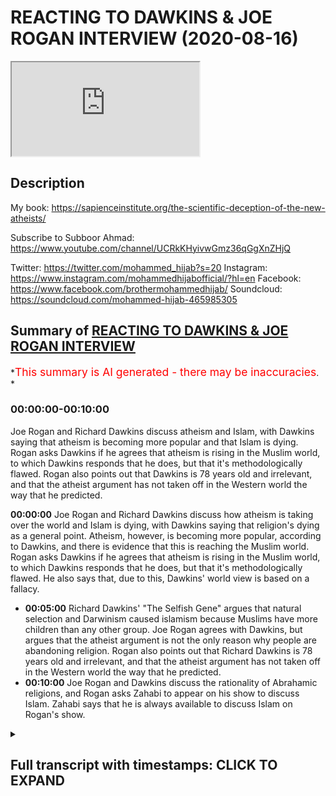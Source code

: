 # REACTING TO DAWKINS & JOE ROGAN INTERVIEW (2020-08-16)

<iframe loading='lazy' allow='autoplay' src='https://www.youtube.com/embed/fbgnaA6t588'></iframe>

## Description

My book: <https://sapienceinstitute.org/the-scientific-deception-of-the-new-atheists/>

Subscribe to Subboor Ahmad:
<https://www.youtube.com/channel/UCRkKHyivwGmz36qGgXnZHjQ>

Twitter: <https://twitter.com/mohammed_hijab?s=20>
Instagram: <https://www.instagram.com/mohammedhijabofficial/?hl=en>
Facebook: <https://www.facebook.com/brothermohammedhijab/>
Soundcloud: <https://soundcloud.com/mohammed-hijab-465985305>

## Summary of [REACTING TO DAWKINS & JOE ROGAN INTERVIEW](https://www.youtube.com/watch?v=fbgnaA6t588)

*<span style="color:red; font-size:125%">This summary is AI generated - there may be inaccuracies</span>. *

### <a onclick="modifyYTiframeseektime('0')">00:00:00-00:10:00</a>

Joe Rogan and Richard Dawkins discuss atheism and Islam, with Dawkins saying that atheism is becoming more popular and that Islam is dying. Rogan asks Dawkins if he agrees that atheism is rising in the Muslim world, to which Dawkins responds that he does, but that it's methodologically flawed. Rogan also points out that Dawkins is 78 years old and irrelevant, and that the atheist argument has not taken off in the Western world the way that he predicted.

**<a onclick="modifyYTiframeseektime('0')">00:00:00</a>** Joe Rogan and Richard Dawkins discuss how atheism is taking over the world and Islam is dying, with Dawkins saying that religion's dying as a general point. Atheism, however, is becoming more popular, according to Dawkins, and there is evidence that this is reaching the Muslim world. Rogan asks Dawkins if he agrees that atheism is rising in the Muslim world, to which Dawkins responds that he does, but that it's methodologically flawed. He also says that, due to this, Dawkins' world view is based on a fallacy.

* **<a onclick="modifyYTiframeseektime('300')">00:05:00</a>** Richard Dawkins' "The Selfish Gene" argues that natural selection and Darwinism caused islamism because Muslims have more children than any other group. Joe Rogan agrees with Dawkins, but argues that the atheist argument is not the only reason why people are abandoning religion. Rogan also points out that Richard Dawkins is 78 years old and irrelevant, and that the atheist argument has not taken off in the Western world the way that he predicted.
* **<a onclick="modifyYTiframeseektime('600')">00:10:00</a>** Joe Rogan and Dawkins discuss the rationality of Abrahamic religions, and Rogan asks Zahabi to appear on his show to discuss Islam. Zahabi says that he is always available to discuss Islam on Rogan's show.

<details><summary><h2>Full transcript with timestamps: CLICK TO EXPAND</h2></summary>

<a onclick="modifyYTiframeseektime('0')">0:00:00</a> Music  
<a onclick="modifyYTiframeseektime('5')">0:00:05</a> assalamu alaikum today we're going to be  
<a onclick="modifyYTiframeseektime('8')">0:00:08</a> responding to  
<a onclick="modifyYTiframeseektime('9')">0:00:09</a> joe rogan and richard dawkins talking  
<a onclick="modifyYTiframeseektime('11')">0:00:11</a> about how islam and religion is dying  
<a onclick="modifyYTiframeseektime('14')">0:00:14</a> and atheism is taking over the world  
<a onclick="modifyYTiframeseektime('18')">0:00:18</a> is there any evidence that that is  
<a onclick="modifyYTiframeseektime('20')">0:00:20</a> reaching the muslim world as well  
<a onclick="modifyYTiframeseektime('22')">0:00:22</a> and that people are well as i was saying  
<a onclick="modifyYTiframeseektime('24')">0:00:24</a> um uh  
<a onclick="modifyYTiframeseektime('25')">0:00:25</a> the the the downloads of of  
<a onclick="modifyYTiframeseektime('29')">0:00:29</a> my books have been encouraging we have  
<a onclick="modifyYTiframeseektime('31')">0:00:31</a> this thing called cfi has a thing called  
<a onclick="modifyYTiframeseektime('32')">0:00:32</a> the translation project  
<a onclick="modifyYTiframeseektime('34')">0:00:34</a> so in this clip dawkins says religion's  
<a onclick="modifyYTiframeseektime('37')">0:00:37</a> dying  
<a onclick="modifyYTiframeseektime('37')">0:00:37</a> as a general point would you agree with  
<a onclick="modifyYTiframeseektime('39')">0:00:39</a> that well  
<a onclick="modifyYTiframeseektime('41')">0:00:41</a> first of all we'd have to be very clear  
<a onclick="modifyYTiframeseektime('42')">0:00:42</a> about how we define religion  
<a onclick="modifyYTiframeseektime('44')">0:00:44</a> okay in terms of atheism actually  
<a onclick="modifyYTiframeseektime('45')">0:00:45</a> becoming more popular  
<a onclick="modifyYTiframeseektime('47')">0:00:47</a> or the kind of atheism which richard  
<a onclick="modifyYTiframeseektime('49')">0:00:49</a> dawkins himself espouses  
<a onclick="modifyYTiframeseektime('51')">0:00:51</a> as i mentioned in my book which is free  
<a onclick="modifyYTiframeseektime('53')">0:00:53</a> to download the book is called the  
<a onclick="modifyYTiframeseektime('55')">0:00:55</a> scientific deception of the new atheists  
<a onclick="modifyYTiframeseektime('57')">0:00:57</a> that's a very subtle plugin yes yes you  
<a onclick="modifyYTiframeseektime('59')">0:00:59</a> can put it you can see in the  
<a onclick="modifyYTiframeseektime('60')">0:01:00</a> description box  
<a onclick="modifyYTiframeseektime('62')">0:01:02</a> but i've referenced in that book it's  
<a onclick="modifyYTiframeseektime('64')">0:01:04</a> very small very very small booklet  
<a onclick="modifyYTiframeseektime('65')">0:01:05</a> really  
<a onclick="modifyYTiframeseektime('66')">0:01:06</a> that you can download free of charge um  
<a onclick="modifyYTiframeseektime('69')">0:01:09</a> all of the demographic data indicates  
<a onclick="modifyYTiframeseektime('71')">0:01:11</a> that most people in the west  
<a onclick="modifyYTiframeseektime('74')">0:01:14</a> according to pew research 90 percent of  
<a onclick="modifyYTiframeseektime('76')">0:01:16</a> people still believe in a higher power  
<a onclick="modifyYTiframeseektime('78')">0:01:18</a> according to linda woodhead only 5.5  
<a onclick="modifyYTiframeseektime('81')">0:01:21</a> of people believe in the strident  
<a onclick="modifyYTiframeseektime('83')">0:01:23</a> atheism that richard dawkins believes  
<a onclick="modifyYTiframeseektime('86')">0:01:26</a> in which is actually quite interestingly  
<a onclick="modifyYTiframeseektime('88')">0:01:28</a> from a british perspective  
<a onclick="modifyYTiframeseektime('90')">0:01:30</a> the same number of people amount of  
<a onclick="modifyYTiframeseektime('92')">0:01:32</a> people that are muslim in this country  
<a onclick="modifyYTiframeseektime('94')">0:01:34</a> so there's about the same amount of  
<a onclick="modifyYTiframeseektime('96')">0:01:36</a> muslims in this country as there are  
<a onclick="modifyYTiframeseektime('98')">0:01:38</a> atheists yeah strengthen atheists of  
<a onclick="modifyYTiframeseektime('102')">0:01:42</a> richard dawkins kind so here dawkins  
<a onclick="modifyYTiframeseektime('104')">0:01:44</a> he's basically saying look guys  
<a onclick="modifyYTiframeseektime('106')">0:01:46</a> i can tell you atheism is rising in the  
<a onclick="modifyYTiframeseektime('108')">0:01:48</a> muslim world  
<a onclick="modifyYTiframeseektime('109')">0:01:49</a> and islam is dying because people are  
<a onclick="modifyYTiframeseektime('111')">0:01:51</a> downloading my book  
<a onclick="modifyYTiframeseektime('113')">0:01:53</a> a really rigorous scientific argument  
<a onclick="modifyYTiframeseektime('115')">0:01:55</a> isn't it  
<a onclick="modifyYTiframeseektime('116')">0:01:56</a> well it's methodologically flawed from a  
<a onclick="modifyYTiframeseektime('118')">0:01:58</a> demographic and sociological perspective  
<a onclick="modifyYTiframeseektime('120')">0:02:00</a> not least because the religious  
<a onclick="modifyYTiframeseektime('123')">0:02:03</a> switching  
<a onclick="modifyYTiframeseektime('124')">0:02:04</a> cannot and has not been sociologically  
<a onclick="modifyYTiframeseektime('126')">0:02:06</a> identified by downloads  
<a onclick="modifyYTiframeseektime('128')">0:02:08</a> of the atheistic uh of atheists we can  
<a onclick="modifyYTiframeseektime('130')">0:02:10</a> say after 9 11  
<a onclick="modifyYTiframeseektime('131')">0:02:11</a> millions of people say they downloaded  
<a onclick="modifyYTiframeseektime('133')">0:02:13</a> the quran because they're like okay  
<a onclick="modifyYTiframeseektime('134')">0:02:14</a> what's this about  
<a onclick="modifyYTiframeseektime('135')">0:02:15</a> yeah does that mean they automatically  
<a onclick="modifyYTiframeseektime('136')">0:02:16</a> became muslim yeah exactly  
<a onclick="modifyYTiframeseektime('138')">0:02:18</a> i mean first of all 13 million people  
<a onclick="modifyYTiframeseektime('140')">0:02:20</a> might have downloaded the book but it  
<a onclick="modifyYTiframeseektime('142')">0:02:22</a> doesn't mean all of them number one read  
<a onclick="modifyYTiframeseektime('143')">0:02:23</a> it and number two agreed with it  
<a onclick="modifyYTiframeseektime('145')">0:02:25</a> or it could be actually it could be a  
<a onclick="modifyYTiframeseektime('146')">0:02:26</a> vaccination right because  
<a onclick="modifyYTiframeseektime('148')">0:02:28</a> the book has such weak arguments like  
<a onclick="modifyYTiframeseektime('150')">0:02:30</a> michael roos says  
<a onclick="modifyYTiframeseektime('151')">0:02:31</a> um i'm embarrassed to be an atheist  
<a onclick="modifyYTiframeseektime('153')">0:02:33</a> because of this book right this book  
<a onclick="modifyYTiframeseektime('155')">0:02:35</a> makes me embarrassed  
<a onclick="modifyYTiframeseektime('156')">0:02:36</a> and uh you know he makes the conflation  
<a onclick="modifyYTiframeseektime('158')">0:02:38</a> between between metaphysical naturalism  
<a onclick="modifyYTiframeseektime('160')">0:02:40</a> and methodological naturalism there's  
<a onclick="modifyYTiframeseektime('162')">0:02:42</a> fallacies pointed out  
<a onclick="modifyYTiframeseektime('163')">0:02:43</a> by eliot sober by massimo piglucci  
<a onclick="modifyYTiframeseektime('167')">0:02:47</a> yes by michael roos by all these people  
<a onclick="modifyYTiframeseektime('169')">0:02:49</a> right so it could be that muslim  
<a onclick="modifyYTiframeseektime('171')">0:02:51</a> picks up the book and is like okay this  
<a onclick="modifyYTiframeseektime('173')">0:02:53</a> is atheism is about  
<a onclick="modifyYTiframeseektime('175')">0:02:55</a> uh actually it's quite poor and then  
<a onclick="modifyYTiframeseektime('176')">0:02:56</a> they're like i'll never touch atheism  
<a onclick="modifyYTiframeseektime('178')">0:02:58</a> again maybe  
<a onclick="modifyYTiframeseektime('178')">0:02:58</a> he's spreading islamism in the muslim  
<a onclick="modifyYTiframeseektime('181')">0:03:01</a> world absolutely because a lot of the  
<a onclick="modifyYTiframeseektime('182')">0:03:02</a> time when people want to increase their  
<a onclick="modifyYTiframeseektime('183')">0:03:03</a> cultural capital by  
<a onclick="modifyYTiframeseektime('185')">0:03:05</a> learning about new ideas of the west  
<a onclick="modifyYTiframeseektime('187')">0:03:07</a> which is obviously  
<a onclick="modifyYTiframeseektime('188')">0:03:08</a> the um demographic heartland of  
<a onclick="modifyYTiframeseektime('191')">0:03:11</a> the new atheist movement it doesn't it  
<a onclick="modifyYTiframeseektime('194')">0:03:14</a> that  
<a onclick="modifyYTiframeseektime('194')">0:03:14</a> sometimes actually acts as a counter  
<a onclick="modifyYTiframeseektime('196')">0:03:16</a> current yeah  
<a onclick="modifyYTiframeseektime('197')">0:03:17</a> people think oh this if this is what  
<a onclick="modifyYTiframeseektime('199')">0:03:19</a> it's about then we have nothing to do  
<a onclick="modifyYTiframeseektime('200')">0:03:20</a> with it  
<a onclick="modifyYTiframeseektime('201')">0:03:21</a> absolutely but in terms of recent  
<a onclick="modifyYTiframeseektime('203')">0:03:23</a> history i mean we should look at is the  
<a onclick="modifyYTiframeseektime('204')">0:03:24</a> fact that in the 60s and 70s  
<a onclick="modifyYTiframeseektime('206')">0:03:26</a> uh in countries like the countries that  
<a onclick="modifyYTiframeseektime('208')">0:03:28</a> he mentioned iran and egypt  
<a onclick="modifyYTiframeseektime('210')">0:03:30</a> the countries that he mentions in  
<a onclick="modifyYTiframeseektime('212')">0:03:32</a> countries like those you'll find that  
<a onclick="modifyYTiframeseektime('213')">0:03:33</a> there's been a movement from  
<a onclick="modifyYTiframeseektime('215')">0:03:35</a> uh pan arabism or nationalism and  
<a onclick="modifyYTiframeseektime('218')">0:03:38</a> secularism towards  
<a onclick="modifyYTiframeseektime('220')">0:03:40</a> yeah towards islam religiosity  
<a onclick="modifyYTiframeseektime('223')">0:03:43</a> practicing observance of the religion  
<a onclick="modifyYTiframeseektime('225')">0:03:45</a> and that's visible i mean for anyone who  
<a onclick="modifyYTiframeseektime('227')">0:03:47</a> just sees pictures  
<a onclick="modifyYTiframeseektime('228')">0:03:48</a> okay i'm not saying that's the only  
<a onclick="modifyYTiframeseektime('230')">0:03:50</a> yemen afghanistan  
<a onclick="modifyYTiframeseektime('232')">0:03:52</a> all these areas they were secular and  
<a onclick="modifyYTiframeseektime('233')">0:03:53</a> communist in terms of even dress code i  
<a onclick="modifyYTiframeseektime('235')">0:03:55</a> mean  
<a onclick="modifyYTiframeseektime('236')">0:03:56</a> the dress code has shifted completely  
<a onclick="modifyYTiframeseektime('237')">0:03:57</a> look at pictures of egypt in the 1670s  
<a onclick="modifyYTiframeseektime('239')">0:03:59</a> look at pictures of iran  
<a onclick="modifyYTiframeseektime('241')">0:04:01</a> women were probably wearing miniskirts  
<a onclick="modifyYTiframeseektime('243')">0:04:03</a> and these kind of things now  
<a onclick="modifyYTiframeseektime('244')">0:04:04</a> there's a big chunk of the population  
<a onclick="modifyYTiframeseektime('246')">0:04:06</a> yeah in egypt where it's not compulsory  
<a onclick="modifyYTiframeseektime('249')">0:04:09</a> i mean no one's going to get attacked if  
<a onclick="modifyYTiframeseektime('250')">0:04:10</a> did it  
<a onclick="modifyYTiframeseektime('251')">0:04:11</a> that that observed the hijab that  
<a onclick="modifyYTiframeseektime('253')">0:04:13</a> masajid mosques have increased  
<a onclick="modifyYTiframeseektime('255')">0:04:15</a> um i mean even from a from a from an  
<a onclick="modifyYTiframeseektime('258')">0:04:18</a> internet  
<a onclick="modifyYTiframeseektime('259')">0:04:19</a> data point perspective we look at google  
<a onclick="modifyYTiframeseektime('261')">0:04:21</a> trends we look at the  
<a onclick="modifyYTiframeseektime('263')">0:04:23</a> duat or those individuals who call to  
<a onclick="modifyYTiframeseektime('265')">0:04:25</a> islam and their sermons  
<a onclick="modifyYTiframeseektime('267')">0:04:27</a> and their preaching has become extremely  
<a onclick="modifyYTiframeseektime('269')">0:04:29</a> popular especially in the  
<a onclick="modifyYTiframeseektime('270')">0:04:30</a> after 2000 so all the data points  
<a onclick="modifyYTiframeseektime('274')">0:04:34</a> that we can look at and tangibly see  
<a onclick="modifyYTiframeseektime('276')">0:04:36</a> indicate there's been a trajectory move  
<a onclick="modifyYTiframeseektime('278')">0:04:38</a> towards  
<a onclick="modifyYTiframeseektime('279')">0:04:39</a> religiosity rather than the opposite so  
<a onclick="modifyYTiframeseektime('281')">0:04:41</a> he says he's very hopeful  
<a onclick="modifyYTiframeseektime('282')">0:04:42</a> right he's very hopeful of atheism  
<a onclick="modifyYTiframeseektime('285')">0:04:45</a> basically taking over  
<a onclick="modifyYTiframeseektime('286')">0:04:46</a> but i have this question and i don't  
<a onclick="modifyYTiframeseektime('289')">0:04:49</a> know if you thought about this but  
<a onclick="modifyYTiframeseektime('290')">0:04:50</a> uh atheists in general they don't really  
<a onclick="modifyYTiframeseektime('294')">0:04:54</a> have many kids  
<a onclick="modifyYTiframeseektime('295')">0:04:55</a> muslims have a lot of kids and dawkins  
<a onclick="modifyYTiframeseektime('298')">0:04:58</a> entire world view is based on  
<a onclick="modifyYTiframeseektime('299')">0:04:59</a> pondarwanism and the ultimate rationale  
<a onclick="modifyYTiframeseektime('301')">0:05:01</a> according to him in the selfish gene is  
<a onclick="modifyYTiframeseektime('303')">0:05:03</a> the preservation of our genes  
<a onclick="modifyYTiframeseektime('304')">0:05:04</a> reproduction and survival so  
<a onclick="modifyYTiframeseektime('306')">0:05:06</a> could it be that natural selection  
<a onclick="modifyYTiframeseektime('308')">0:05:08</a> darwinism actually causes islamism  
<a onclick="modifyYTiframeseektime('311')">0:05:11</a> because muslims actually have the most  
<a onclick="modifyYTiframeseektime('312')">0:05:12</a> amount of children as you know  
<a onclick="modifyYTiframeseektime('314')">0:05:14</a> and islam is growing faster than actual  
<a onclick="modifyYTiframeseektime('316')">0:05:16</a> the world population is the fastest  
<a onclick="modifyYTiframeseektime('318')">0:05:18</a> growing demographic  
<a onclick="modifyYTiframeseektime('319')">0:05:19</a> so is it possible that that's why islam  
<a onclick="modifyYTiframeseektime('322')">0:05:22</a> is growing and that's why  
<a onclick="modifyYTiframeseektime('324')">0:05:24</a> his hope that atheism is going to  
<a onclick="modifyYTiframeseektime('326')">0:05:26</a> actually prevail is going to fail  
<a onclick="modifyYTiframeseektime('327')">0:05:27</a> because of the theory that he proposed  
<a onclick="modifyYTiframeseektime('328')">0:05:28</a> to believe in  
<a onclick="modifyYTiframeseektime('329')">0:05:29</a> i'll leave that to you because i think  
<a onclick="modifyYTiframeseektime('331')">0:05:31</a> you're that you're the expert on on  
<a onclick="modifyYTiframeseektime('332')">0:05:32</a> issues to do with darwinism but  
<a onclick="modifyYTiframeseektime('334')">0:05:34</a> what i think is that richard dawkins has  
<a onclick="modifyYTiframeseektime('338')">0:05:38</a> delusions of grandeur yeah in his one of  
<a onclick="modifyYTiframeseektime('340')">0:05:40</a> his interviews with the  
<a onclick="modifyYTiframeseektime('342')">0:05:42</a> sun he was asked do you think you're  
<a onclick="modifyYTiframeseektime('343')">0:05:43</a> winning or something that effect and he  
<a onclick="modifyYTiframeseektime('345')">0:05:45</a> says yes we're winning  
<a onclick="modifyYTiframeseektime('346')">0:05:46</a> nothing of the information that we have  
<a onclick="modifyYTiframeseektime('349')">0:05:49</a> from pew research on apostasy which by  
<a onclick="modifyYTiframeseektime('352')">0:05:52</a> the way is methodologically flawed  
<a onclick="modifyYTiframeseektime('353')">0:05:53</a> because they  
<a onclick="modifyYTiframeseektime('354')">0:05:54</a> they in they they interview like 30 or  
<a onclick="modifyYTiframeseektime('357')">0:05:57</a> um iranians  
<a onclick="modifyYTiframeseektime('361')">0:06:01</a> who don't speak english as a first  
<a onclick="modifyYTiframeseektime('362')">0:06:02</a> language and don't represent the bulk of  
<a onclick="modifyYTiframeseektime('363')">0:06:03</a> muslims in america  
<a onclick="modifyYTiframeseektime('364')">0:06:04</a> but even if we look at that and we look  
<a onclick="modifyYTiframeseektime('366')">0:06:06</a> at other data points like the the japan  
<a onclick="modifyYTiframeseektime('369')">0:06:09</a> study on dao and so on we'll find that  
<a onclick="modifyYTiframeseektime('371')">0:06:11</a> really darwinian  
<a onclick="modifyYTiframeseektime('372')">0:06:12</a> arguments which is really the thrust of  
<a onclick="modifyYTiframeseektime('374')">0:06:14</a> his of his book right  
<a onclick="modifyYTiframeseektime('376')">0:06:16</a> as being darwinian the darwinian  
<a onclick="modifyYTiframeseektime('378')">0:06:18</a> mechanism replaces the god's thesis  
<a onclick="modifyYTiframeseektime('380')">0:06:20</a> really that's what he's trying to argue  
<a onclick="modifyYTiframeseektime('382')">0:06:22</a> is not one of the reasons why  
<a onclick="modifyYTiframeseektime('386')">0:06:26</a> people are leaving religion if it is a  
<a onclick="modifyYTiframeseektime('388')">0:06:28</a> reason if if there is a reason  
<a onclick="modifyYTiframeseektime('390')">0:06:30</a> i think in your research you were trying  
<a onclick="modifyYTiframeseektime('392')">0:06:32</a> to in your book uh  
<a onclick="modifyYTiframeseektime('393')">0:06:33</a> you're basically talking about moral  
<a onclick="modifyYTiframeseektime('396')">0:06:36</a> issues yes yeah that being the cause  
<a onclick="modifyYTiframeseektime('398')">0:06:38</a> not not not exactly in terms of if if  
<a onclick="modifyYTiframeseektime('401')">0:06:41</a> there's an intellectual reason which is  
<a onclick="modifyYTiframeseektime('402')">0:06:42</a> not always the case people leaving islam  
<a onclick="modifyYTiframeseektime('404')">0:06:44</a> for example or even christianity  
<a onclick="modifyYTiframeseektime('406')">0:06:46</a> in the case of islam it's usually  
<a onclick="modifyYTiframeseektime('407')">0:06:47</a> morality yeah which is not the exclusive  
<a onclick="modifyYTiframeseektime('410')">0:06:50</a> property of the new atheist argument  
<a onclick="modifyYTiframeseektime('412')">0:06:52</a> well actually they don't have a  
<a onclick="modifyYTiframeseektime('414')">0:06:54</a> um justification for morality in first  
<a onclick="modifyYTiframeseektime('416')">0:06:56</a> place exactly right and that's that's  
<a onclick="modifyYTiframeseektime('418')">0:06:58</a> something else  
<a onclick="modifyYTiframeseektime('418')">0:06:58</a> in the sense that they make these  
<a onclick="modifyYTiframeseektime('419')">0:06:59</a> arguments against religion but so do  
<a onclick="modifyYTiframeseektime('421')">0:07:01</a> other people  
<a onclick="modifyYTiframeseektime('422')">0:07:02</a> many different people who are not new  
<a onclick="modifyYTiframeseektime('423')">0:07:03</a> atheists christians can make arguments  
<a onclick="modifyYTiframeseektime('425')">0:07:05</a> against islamic morality  
<a onclick="modifyYTiframeseektime('426')">0:07:06</a> uh liberal secularists can make  
<a onclick="modifyYTiframeseektime('428')">0:07:08</a> arguments as they  
<a onclick="modifyYTiframeseektime('429')">0:07:09</a> we wouldn't be able to pinpoint whether  
<a onclick="modifyYTiframeseektime('432')">0:07:12</a> their arguments  
<a onclick="modifyYTiframeseektime('434')">0:07:14</a> for islam using morality is the exact or  
<a onclick="modifyYTiframeseektime('436')">0:07:16</a> the reason for the for the switching  
<a onclick="modifyYTiframeseektime('438')">0:07:18</a> do you see what i mean yeah there is  
<a onclick="modifyYTiframeseektime('440')">0:07:20</a> that and you can also sort of argue that  
<a onclick="modifyYTiframeseektime('441')">0:07:21</a> you know he's talking about  
<a onclick="modifyYTiframeseektime('443')">0:07:23</a> atheism taking off in the muslim world  
<a onclick="modifyYTiframeseektime('445')">0:07:25</a> but has it  
<a onclick="modifyYTiframeseektime('446')">0:07:26</a> even really taken off in the western  
<a onclick="modifyYTiframeseektime('448')">0:07:28</a> world because the soviet union  
<a onclick="modifyYTiframeseektime('450')">0:07:30</a> you know they had this massive atheism  
<a onclick="modifyYTiframeseektime('451')">0:07:31</a> project for decades  
<a onclick="modifyYTiframeseektime('453')">0:07:33</a> and when they collapsed people went back  
<a onclick="modifyYTiframeseektime('454')">0:07:34</a> to religion we're finding  
<a onclick="modifyYTiframeseektime('456')">0:07:36</a> new age paganism we're finding these  
<a onclick="modifyYTiframeseektime('458')">0:07:38</a> spiritual movements  
<a onclick="modifyYTiframeseektime('459')">0:07:39</a> rising all across europe rising all  
<a onclick="modifyYTiframeseektime('461')">0:07:41</a> across north america  
<a onclick="modifyYTiframeseektime('462')">0:07:42</a> so it's not even working here why would  
<a onclick="modifyYTiframeseektime('464')">0:07:44</a> it be working in the muslim world well  
<a onclick="modifyYTiframeseektime('466')">0:07:46</a> looking at new atheism  
<a onclick="modifyYTiframeseektime('467')">0:07:47</a> new atheism in particular people like  
<a onclick="modifyYTiframeseektime('469')">0:07:49</a> richard dawkins people like sam harris  
<a onclick="modifyYTiframeseektime('471')">0:07:51</a> and when we look at the the interaction  
<a onclick="modifyYTiframeseektime('473')">0:07:53</a> or the engagement or the numbers  
<a onclick="modifyYTiframeseektime('475')">0:07:55</a> because joe rogan used that term the  
<a onclick="modifyYTiframeseektime('477')">0:07:57</a> metrics the actual internet metrics  
<a onclick="modifyYTiframeseektime('480')">0:08:00</a> with uh for example 10 years ago 15  
<a onclick="modifyYTiframeseektime('483')">0:08:03</a> years ago to now  
<a onclick="modifyYTiframeseektime('484')">0:08:04</a> you'll realize that actually people are  
<a onclick="modifyYTiframeseektime('486')">0:08:06</a> losing interest in their arguments  
<a onclick="modifyYTiframeseektime('487')">0:08:07</a> it's like old arguments that have been  
<a onclick="modifyYTiframeseektime('490')">0:08:10</a> regurgitated  
<a onclick="modifyYTiframeseektime('492')">0:08:12</a> yeah meaning of life and nihilism and  
<a onclick="modifyYTiframeseektime('494')">0:08:14</a> you know these are these people are  
<a onclick="modifyYTiframeseektime('495')">0:08:15</a> irrelevant  
<a onclick="modifyYTiframeseektime('496')">0:08:16</a> yeah i mean richard dawkins is a 78 year  
<a onclick="modifyYTiframeseektime('499')">0:08:19</a> old man  
<a onclick="modifyYTiframeseektime('500')">0:08:20</a> who now has produced a book called is  
<a onclick="modifyYTiframeseektime('503')">0:08:23</a> this your new target now  
<a onclick="modifyYTiframeseektime('504')">0:08:24</a> no no he's not he's not a target because  
<a onclick="modifyYTiframeseektime('506')">0:08:26</a> really and truly  
<a onclick="modifyYTiframeseektime('507')">0:08:27</a> he's an irrelevant person i mean we have  
<a onclick="modifyYTiframeseektime('509')">0:08:29</a> to be honest 78 years old  
<a onclick="modifyYTiframeseektime('511')">0:08:31</a> has just produced a book i'm not going  
<a onclick="modifyYTiframeseektime('513')">0:08:33</a> to even name the title  
<a onclick="modifyYTiframeseektime('514')">0:08:34</a> and if you compare the hits that he has  
<a onclick="modifyYTiframeseektime('517')">0:08:37</a> on that book and  
<a onclick="modifyYTiframeseektime('518')">0:08:38</a> we've used google trends to do so before  
<a onclick="modifyYTiframeseektime('520')">0:08:40</a> and after compared to the god delusion  
<a onclick="modifyYTiframeseektime('522')">0:08:42</a> you realize that it's not even one-fifth  
<a onclick="modifyYTiframeseektime('524')">0:08:44</a> the amount of interest that he got  
<a onclick="modifyYTiframeseektime('525')">0:08:45</a> before  
<a onclick="modifyYTiframeseektime('526')">0:08:46</a> yeah so people are not interested  
<a onclick="modifyYTiframeseektime('528')">0:08:48</a> anymore they've heard what he has to say  
<a onclick="modifyYTiframeseektime('529')">0:08:49</a> some people were convinced who probably  
<a onclick="modifyYTiframeseektime('531')">0:08:51</a> were agnostic in the first place  
<a onclick="modifyYTiframeseektime('533')">0:08:53</a> uh but most people are not and his  
<a onclick="modifyYTiframeseektime('536')">0:08:56</a> broken record arguments are just  
<a onclick="modifyYTiframeseektime('538')">0:08:58</a> becoming a thing of the past they're  
<a onclick="modifyYTiframeseektime('539')">0:08:59</a> gonna go to the dustbin  
<a onclick="modifyYTiframeseektime('541')">0:09:01</a> of uh history really so what about this  
<a onclick="modifyYTiframeseektime('544')">0:09:04</a> joe guy i mean he's just nodding along  
<a onclick="modifyYTiframeseektime('546')">0:09:06</a> like you know one of those puppets and  
<a onclick="modifyYTiframeseektime('548')">0:09:08</a> you know he's also  
<a onclick="modifyYTiframeseektime('550')">0:09:10</a> been trying to promote atheism a lot i  
<a onclick="modifyYTiframeseektime('551')">0:09:11</a> mean do do you see him as an atheist  
<a onclick="modifyYTiframeseektime('553')">0:09:13</a> evangelist as well  
<a onclick="modifyYTiframeseektime('555')">0:09:15</a> i don't know if he's an evangelist i  
<a onclick="modifyYTiframeseektime('556')">0:09:16</a> actually mentioned joe rogan in my book  
<a onclick="modifyYTiframeseektime('558')">0:09:18</a> as a point of comparison to show the  
<a onclick="modifyYTiframeseektime('560')">0:09:20</a> irrelevance of people like richard  
<a onclick="modifyYTiframeseektime('561')">0:09:21</a> dawkins  
<a onclick="modifyYTiframeseektime('562')">0:09:22</a> oh interesting yeah i mentioned him in  
<a onclick="modifyYTiframeseektime('563')">0:09:23</a> some of the the the um  
<a onclick="modifyYTiframeseektime('566')">0:09:26</a> the internet data that i picked up  
<a onclick="modifyYTiframeseektime('567')">0:09:27</a> because he's he's a cultural figure now  
<a onclick="modifyYTiframeseektime('569')">0:09:29</a> and i think he is an influencer and i  
<a onclick="modifyYTiframeseektime('571')">0:09:31</a> think he is extremely relevant  
<a onclick="modifyYTiframeseektime('573')">0:09:33</a> like comparing joe rogan with uh richard  
<a onclick="modifyYTiframeseektime('575')">0:09:35</a> dawkins  
<a onclick="modifyYTiframeseektime('576')">0:09:36</a> is like comparing michael jackson with  
<a onclick="modifyYTiframeseektime('579')">0:09:39</a> uh  
<a onclick="modifyYTiframeseektime('580')">0:09:40</a> i don't know one of these people who  
<a onclick="modifyYTiframeseektime('581')">0:09:41</a> have started a youtube channel smiles  
<a onclick="modifyYTiframeseektime('582')">0:09:42</a> agenda or something  
<a onclick="modifyYTiframeseektime('583')">0:09:43</a> yeah yeah for example yeah exactly  
<a onclick="modifyYTiframeseektime('587')">0:09:47</a> but so the point i'm making is that um  
<a onclick="modifyYTiframeseektime('590')">0:09:50</a> joe rogan though he's an atheist and  
<a onclick="modifyYTiframeseektime('593')">0:09:53</a> for the most part he's just brought  
<a onclick="modifyYTiframeseektime('595')">0:09:55</a> atheists into his podcast he's spoken to  
<a onclick="modifyYTiframeseektime('597')">0:09:57</a> sam harris box and richard dawkins  
<a onclick="modifyYTiframeseektime('599')">0:09:59</a> he he's engaged with ben shapiro  
<a onclick="modifyYTiframeseektime('603')">0:10:03</a> you know softly on judaism he's not  
<a onclick="modifyYTiframeseektime('606')">0:10:06</a> really had someone who  
<a onclick="modifyYTiframeseektime('607')">0:10:07</a> represents the religion an abrahamic  
<a onclick="modifyYTiframeseektime('609')">0:10:09</a> religion  
<a onclick="modifyYTiframeseektime('611')">0:10:11</a> talk to talk them through their  
<a onclick="modifyYTiframeseektime('612')">0:10:12</a> rationale which is why we say it's very  
<a onclick="modifyYTiframeseektime('615')">0:10:15</a> important that  
<a onclick="modifyYTiframeseektime('616')">0:10:16</a> you know uh that he calls someone you  
<a onclick="modifyYTiframeseektime('618')">0:10:18</a> know to  
<a onclick="modifyYTiframeseektime('619')">0:10:19</a> to his podcast who is a muslim and uh  
<a onclick="modifyYTiframeseektime('621')">0:10:21</a> we're always here our service is always  
<a onclick="modifyYTiframeseektime('623')">0:10:23</a> uh  
<a onclick="modifyYTiframeseektime('623')">0:10:23</a> absolutely so as you heard from hijab  
<a onclick="modifyYTiframeseektime('625')">0:10:25</a> for us zahabi we really ask you to make  
<a onclick="modifyYTiframeseektime('627')">0:10:27</a> sure you turn up  
<a onclick="modifyYTiframeseektime('628')">0:10:28</a> again on the joe rogan show yes and do a  
<a onclick="modifyYTiframeseektime('631')">0:10:31</a> good job of representing  
<a onclick="modifyYTiframeseektime('632')">0:10:32</a> islam he did last time martial  
</details>
